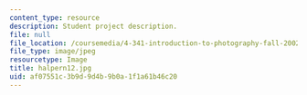 ```yaml
---
content_type: resource
description: Student project description.
file: null
file_location: /coursemedia/4-341-introduction-to-photography-fall-2002/af07551c3b9d9d4b9b0a1f1a61b46c20_halpern12.jpg
file_type: image/jpeg
resourcetype: Image
title: halpern12.jpg
uid: af07551c-3b9d-9d4b-9b0a-1f1a61b46c20
---
```

